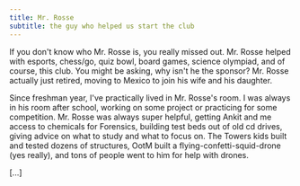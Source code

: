 ```yaml
---
title: Mr. Rosse
subtitle: the guy who helped us start the club
---
```

If you don't know who Mr. Rosse is, you really missed out. Mr. Rosse helped with esports, chess/go, quiz bowl, board games, science olympiad, and of course, this club. You might be asking, why isn't he the sponsor? Mr. Rosse actually just retired, moving to Mexico to join his wife and his daughter.

Since freshman year, I've practically lived in Mr. Rosse's room. I was always in his room after school, working on some project or practicing for some competition. Mr. Rosse was always super helpful, getting Ankit and me access to chemicals for Forensics, building test beds out of old cd drives, giving advice on what to study and what to focus on. The Towers kids built and tested dozens of structures, OotM built a flying-confetti-squid-drone (yes really), and tons of people went to him for help with drones.

[...]
